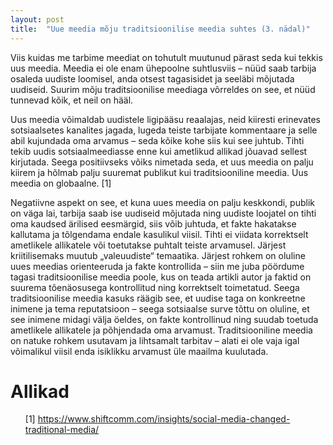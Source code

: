 ```yaml
---
layout: post
title:  "Uue meedia mõju traditsioonilise meedia suhtes (3. nädal)"
---
```


Viis kuidas me tarbime meediat on tohutult muutunud pärast seda kui tekkis uus meedia. Meedia ei ole enam ühepoolne suhtlusviis – nüüd saab tarbija osaleda uudiste loomisel, anda otsest tagasisidet ja seeläbi mõjutada uudiseid. Suurim mõju traditsioonilise meediaga võrreldes on see, et nüüd tunnevad kõik, et neil on hääl.

Uus meedia võimaldab uudistele ligipääsu reaalajas, neid kiiresti erinevates sotsiaalsetes kanalites jagada, lugeda teiste tarbijate kommentaare ja selle abil kujundada oma arvamus – seda kõike kohe siis kui see juhtub. Tihti tekib uudis sotsiaalmeediasse enne kui ametlikud allikad jõuavad sellest kirjutada. Seega positiivseks võiks nimetada seda, et uus meedia on palju kiirem ja hõlmab palju suuremat publikut kui traditsiooniline meedia. Uus meedia on globaalne. [1]

Negatiivne aspekt on see, et kuna uues meedia on palju keskkondi, publik on väga lai, tarbija saab ise uudiseid mõjutada ning uudiste loojatel on tihti oma kaudsed ärilised eesmärgid, siis võib juhtuda, et fakte hakatakse kallutama ja tõlgendama endale kasulikul viisil. Tihti ei viidata korrektselt ametlikele allikatele või toetutakse puhtalt teiste arvamusel. Järjest kriitilisemaks muutub „valeuudiste“ temaatika. Järjest rohkem on oluline uues meedias orienteeruda ja fakte kontrollida – siin me juba pöördume tagasi traditsioonilise meedia poole, kus on teada artikli autor ja faktid on suurema tõenäosusega kontrollitud ning korrektselt toimetatud. Seega traditsioonilise meedia kasuks räägib see, et uudise taga on konkreetne inimene ja tema reputatsioon – seega sotsiaalse surve tõttu on oluline, et see inimene midagi välja öeldes, on fakte kontrollinud ning suudab toetuda ametlikele allikatele ja põhjendada oma arvamust. Traditsiooniline meedia on natuke rohkem usutavam ja lihtsamalt tarbitav – alati ei ole vaja igal võimalikul viisil enda isiklikku arvamust üle maailma kuulutada.


# Allikad

<ul style="list-style-type:none;">
  <li>
    [1] <a href="https://www.shiftcomm.com/insights/social-media-changed-traditional-media/">https://www.shiftcomm.com/insights/social-media-changed-traditional-media/</a>
  </li>
</ul>
